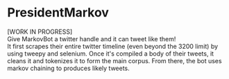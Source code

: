 # PresidentMarkov
[WORK IN PROGRESS]   
Give MarkovBot a twitter handle and it can tweet like them!  
It first scrapes their entire twitter timeline (even beyond the 3200 limit) by using tweepy and selenium. Once it's compiled a body of their tweets, it cleans it and tokenizes it to form the main corpus. From there, the bot uses markov chaining to produces likely tweets.
